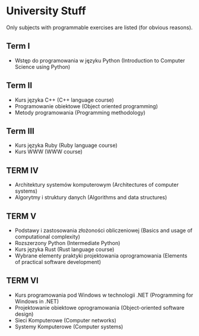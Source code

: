 # University Stuff

Only subjects with programmable exercises are listed (for obvious reasons).

## Term I
* Wstęp do programowania w języku Python (Introduction to Computer Science using Python)

## Term II
* Kurs języka C++ (C++ language course)
* Programowanie obiektowe (Object oriented programming)
* Metody programowania (Programming methodology)

## Term III
* Kurs języka Ruby (Ruby language course)
* Kurs WWW (WWW course)

## TERM IV
* Architektury systemów komputerowym (Architectures of computer systems)
* Algorytmy i struktury danych (Algorithms and data structures)

## TERM V
* Podstawy i zastosowania złożoności obliczeniowej (Basics and usage of computational complexity)
* Rozszerzony Python (Intermediate Python)
* Kurs języka Rust (Rust language course)
* Wybrane elementy praktyki projektowania oprogramowania (Elements of practical software development)

## TERM VI
* Kurs programowania pod Windows w technologii .NET (Programming for Windows in .NET)
* Projektowanie obiektowe oprogramowania (Object-oriented software design)
* Sieci Komputerowe (Computer networks)
* Systemy Komputerowe (Computer systems)